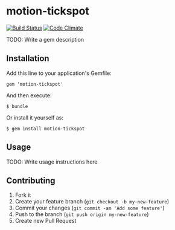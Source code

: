 # motion-tickspot

[![Build Status](https://travis-ci.org/81designs/motion-tickspot.png)](https://travis-ci.org/81designs/motion-tickspot)
[![Code Climate](https://codeclimate.com/github/81designs/motion-tickspot.png)](https://codeclimate.com/github/81designs/motion-tickspot)

TODO: Write a gem description

## Installation

Add this line to your application's Gemfile:

    gem 'motion-tickspot'

And then execute:

    $ bundle

Or install it yourself as:

    $ gem install motion-tickspot

## Usage

TODO: Write usage instructions here

## Contributing

1. Fork it
2. Create your feature branch (`git checkout -b my-new-feature`)
3. Commit your changes (`git commit -am 'Add some feature'`)
4. Push to the branch (`git push origin my-new-feature`)
5. Create new Pull Request
